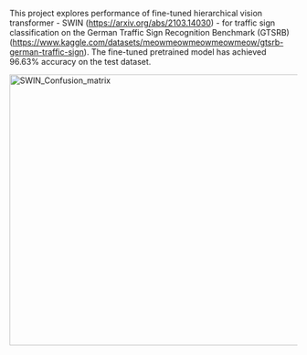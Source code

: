 This project explores performance of fine-tuned hierarchical vision transformer - SWIN (https://arxiv.org/abs/2103.14030) - for traffic sign classification on the German Traffic Sign Recognition Benchmark (GTSRB) (https://www.kaggle.com/datasets/meowmeowmeowmeowmeow/gtsrb-german-traffic-sign). The fine-tuned pretrained model has achieved 96.63% accuracy on the test dataset.


<img width="563" height="475" alt="SWIN_Confusion_matrix" src="https://github.com/user-attachments/assets/aa4a6a21-40a2-408f-8734-a939610208b4" />



